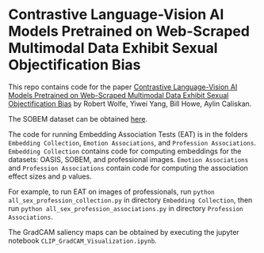 # Contrastive Language-Vision AI Models Pretrained on Web-Scraped Multimodal Data Exhibit Sexual Objectification Bias

This repo contains code for the paper [Contrastive Language-Vision AI Models Pretrained on Web-Scraped Multimodal Data Exhibit Sexual Objectification Bias](https://arxiv.org/abs/2212.11261) by Robert Wolfe, Yiwei Yang, Bill Howe, Aylin Caliskan.

The SOBEM dataset can be obtained [here](https://sites.google.com/g.unitn.it/smablab/sobem-database).

The code for running Embedding Association Tests (EAT) is in the folders `Embedding Collection`, `Emotion Associations`, and `Profession Associations`. `Embedding Collection` contains code for computing embeddings for the datasets: OASIS, SOBEM, and professional images. `Emotion Associations` and `Profession Associations` contain code for computing the association effect sizes and p values. 

For example, to run EAT on images of professionals, run `python all_sex_profession_collection.py` in directory `Embedding Collection`, then run `python all_sex_profession_associations.py` in directory `Profession Associations`. 

The GradCAM saliency maps can be obtained by executing the jupyter notebook `CLIP_GradCAM_Visualization.ipynb`. 
